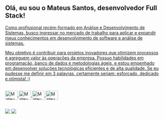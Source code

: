 ## Olá, eu sou o Mateus Santos, desenvolvedor Full Stack!

<div>
  <a href="https://github.com/mateus44">
</div>
Como profissional recém-formado em Análise e Desenvolvimento de Sistemas, busco ingressar no mercado de trabalho para aplicar e expandir meus conhecimentos em desenvolvimento de software e análise de sistemas. 

Meu objetivo é contribuir para projetos inovadores que otimizem processos e agreguem valor às operações da empresa. Possuo habilidades em programação, banco de dados e metodologias ágeis, e estou empenhado em desenvolver soluções tecnológicas eficientes e de alta qualidade.
Se eu pudesse me definir em 3 palavras, certamente seriam: esforçado, dedicado e otimista! :)
<div style="display: inline_block"><br>
  <img align="center" alt="Mateus-Js" height="30" width="40" src="https://cdn.jsdelivr.net/gh/devicons/devicon@latest/icons/javascript/javascript-original.svg">
  <img align="center" alt="Mateus-HTML" height="30" width="40" src="https://cdn.jsdelivr.net/gh/devicons/devicon@latest/icons/html5/html5-original.svg">
  <img align="center" alt="Mateus-CSS" height="30" width="40" src="https://cdn.jsdelivr.net/gh/devicons/devicon@latest/icons/css3/css3-original.svg">
  <img align="center" alt="Mateus-Python" height="30" width="40" src="https://cdn.jsdelivr.net/gh/devicons/devicon@latest/icons/python/python-original.svg">
</div>

##

<div>
  <a href="https://www.linkedin.com/in/mateus-santos-bba611154/" target="_blank"><img src="https://img.shields.io/badge/-LinkedIn-%23007785?style=for-the-badge&logo=linkedin&logoColor=white" target="_blank"></a>
  <a href="mailto:mateus.santos.9843499@gmail.com"><img src="https://img.shields.io/badge/Gmail-D14836?style=for-the-badge&logo=gmail&logoColor=white" target="_blank"></a>
</div>

